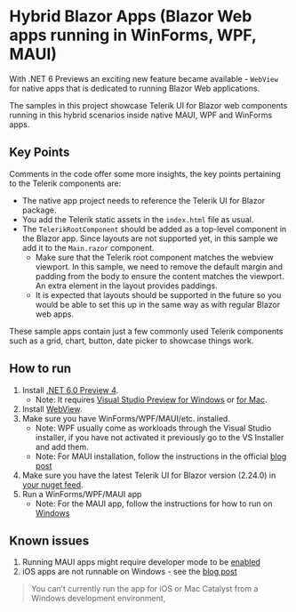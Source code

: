 # Hybrid Blazor Apps (Blazor Web apps running in WinForms, WPF, MAUI)

With .NET 6 Previews an exciting new feature became available - `WebView` for native apps that is dedicated to running Blazor Web applications.

The samples in this project showcase Telerik UI for Blazor web components running in this hybrid scenarios inside native MAUI, WPF and WinForms apps.

## Key Points

Comments in the code offer some more insights, the key points pertaining to the Telerik components are:
* The native app project needs to reference the Telerik UI for Blazor package.
* You add the Telerik static assets in the `index.html` file as usual.
* The `TelerikRootComponent` should be added as a top-level component in the Blazor app. Since layouts are not supported yet, in this sample we add it to the `Main.razor` component.
    * Make sure that the Telerik root component matches the webview viewport. In this sample, we need to remove the default margin and padding from the body to ensure the content matches the viewport. An extra element in the layout provides paddings.
    * It is expected that layouts should be supported in the future so you would be able to set this up in the same way as with regular Blazor web apps.

These sample apps contain just a few commonly used Telerik components such as a grid, chart, button, date picker to showcase things work.

## How to run

1. Install [.NET 6.0 Preview 4](https://devblogs.microsoft.com/aspnet/asp-net-core-updates-in-net-6-preview-4/).
    * Note: It requires <a href="http://visualstudio.com/preview" target="_blank">Visual Studio Preview for Windows</a> or <a href="https://docs.microsoft.com/visualstudio/releasenotes/vs2019-mac-preview-relnotes" target="_blank">for Mac</a>.
1. Install [WebView](https://devblogs.microsoft.com/aspnet/asp-net-core-updates-in-net-6-preview-3/#blazorwebview-controls-for-wpf-windows-forms).
1. Make sure you have WinForms/WPF/MAUI/etc. installed.
    * Note: WPF usually come as workloads through the Visual Studio installer, if you have not activated it previously go to the VS Installer and add them.
    * Note: For MAUI installation, follow the instructions in the official [blog post](https://devblogs.microsoft.com/aspnet/asp-net-core-updates-in-net-6-preview-4/#net-maui-blazor-apps)
1. Make sure you have the latest Telerik UI for Blazor version (2.24.0) in [your nuget feed](https://docs.telerik.com/blazor-ui/installation/nuget).
1. Run a WinForms/WPF/MAUI app
    * Note: For the MAUI app, follow the instructions for how to run on [Windows](https://devblogs.microsoft.com/aspnet/asp-net-core-updates-in-net-6-preview-4/#windows)

## Known issues

1. Running MAUI apps might require developer mode to be [enabled](https://stackoverflow.com/questions/36324300/ensure-that-target-device-has-developer-mode-enabled-could-not-obtain-a-develop)
1. iOS apps are not runnable on Windows - see the [blog post](https://devblogs.microsoft.com/aspnet/asp-net-core-updates-in-net-6-preview-4/#ios-and-mac-catalyst)
> You can’t currently run the app for iOS or Mac Catalyst from a Windows development environment,

